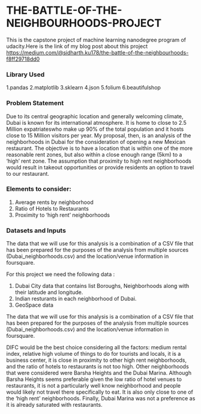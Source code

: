 # THE-BATTLE-OF-THE-NEIGHBOURHOODS-PROJECT

This is the capstone project of machine learning nanodegree program of udacity.Here is the link of my blog post about this project
https://medium.com/@sidharth.ku178/the-battle-of-the-neighbourhoods-f8ff29718dd0

### Library Used

 1.pandas
 2.matplotlib
 3.sklearn
 4.json
 5.folium
 6.beautifulshop
 
### Problem Statement

Due to its central geographic location and generally welcoming climate, Dubai is known for its international atmosphere. It is home to close to 2.5 Million expatriateswho make up 90% of the total population and it hosts close to 15 Million visitors per year. My proposal, then, is an analysis of the neighborhoods in Dubai for the consideration of opening a new Mexican restaurant. The objective is to have a location that is within one of the more reasonable rent zones, but also within a close enough range (5km) to a ‘high’ rent zone. The assumption that proximity to high rent neighborhoods would result in takeout opportunities or provide residents an option to travel to our restaurant.

### Elements to consider:

1. Average rents by neighborhood
2. Ratio of Hotels to Restaurants
3. Proximity to ‘high rent’ neighborhoods

### Datasets and Inputs 
    	    
The data that we will use for this analysis is a combination of a CSV file that has been prepared for the purposes of the analysis   from multiple sources (Dubai_neighborhoods.csv) and the location/venue information in foursquare.   
 
For this project we need the following data :  
 
1.	Dubai City data that contains list Boroughs, Neighborhoods along with their latitude and longitude. 
2.	Indian resturants in each neighborhood of Dubai. 
3.	GeoSpace data 

The data that we will use for this analysis is a combination of a CSV file that has been prepared for the purposes of the analysis from multiple sources (Dubai_neighborhoods.csv) and the location/venue information in foursquare.

DIFC would be the best choice considering all the factors: medium rental index, relative high volume of things to do for tourists and locals, it is a business center, it is close in proximity to other high rent neighborhoods, and the ratio of hotels to restaurants is not too high. Other neighborhoods that were considered were Barsha Heights and the Dubai Marina. Although Barsha Heights seems preferable given the low ratio of hotel venues to restaurants, it is not a particularly well know neighborhood and people would likely not travel there specifically to eat. It is also only close to one of the ‘high rent’ neighborhoods. Finally, Dubai Marina was not a preference as it is already saturated with restaurants.
